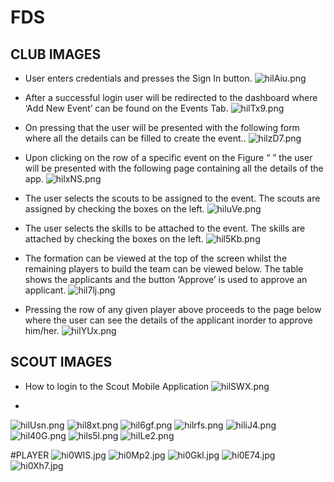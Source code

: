 # FDS

## CLUB IMAGES
- User enters credentials and presses the Sign In button.
![hilAiu.png](https://iili.io/hilAiu.png)

- After a successful login user will be redirected to the dashboard where ‘Add New Event’ can be found on the Events Tab.
![hilTx9.png](https://iili.io/hilTx9.png)


- On pressing that the user will be presented with the following form where all the details can be filled to create the event..
![hilzD7.png](https://iili.io/hilzD7.png)

- Upon clicking on the row of a specific event on the Figure “ ” the user will be presented with the following page containing all the details of the app.
![hilxNS.png](https://iili.io/hilxNS.png)

- The user selects the scouts to be assigned to the event. The scouts are assigned by checking the boxes on the left.
![hiluVe.png](https://iili.io/hiluVe.png)

- The user selects the skills to be attached to the event. The skills are attached by checking the boxes on the left.
![hil5Kb.png](https://iili.io/hil5Kb.png)

- The formation can be viewed at the top of the screen whilst the remaining players to build the team can be viewed below. The table shows the applicants and the button ‘Approve’ is used to approve an applicant. 
![hil7lj.png](https://iili.io/hil7lj.png)

- Pressing the row of any given player above proceeds to the page below where the user can see the details of the applicant inorder to approve him/her.
![hilYUx.png](https://iili.io/hilYUx.png)

## SCOUT IMAGES
- How to login to the Scout Mobile Application
![hilSWX.png](https://iili.io/hilSWX.png)

- 
![hilUsn.png](https://iili.io/hilUsn.png)
![hil8xt.png](https://iili.io/hil8xt.png)
![hil6gf.png](https://iili.io/hil6gf.png)
![hilrfs.png](https://iili.io/hilrfs.png)
![hiliJ4.png](https://iili.io/hiliJ4.png)
![hil40G.png](https://iili.io/hil40G.png)
![hils5l.png](https://iili.io/hils5l.png)
![hilLe2.png](https://iili.io/hilLe2.png)

#PLAYER
![hi0WIS.jpg](https://iili.io/hi0WIS.jpg)
![hi0Mp2.jpg](https://iili.io/hi0Mp2.jpg)
![hi0Gkl.jpg](https://iili.io/hi0Gkl.jpg)
![hi0E74.jpg](https://iili.io/hi0E74.jpg)
![hi0Xh7.jpg](https://iili.io/hi0Xh7.jpg)


